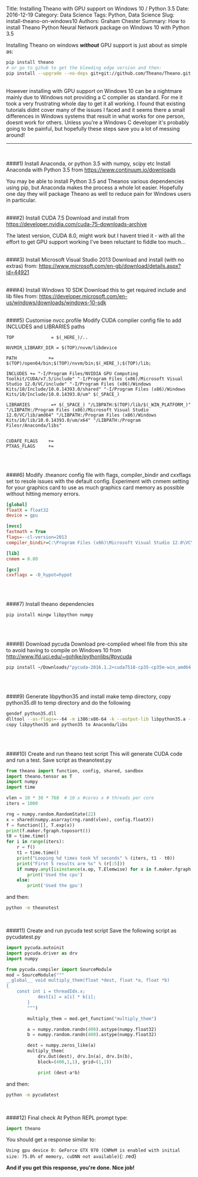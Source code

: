 Title: Installing Theano with GPU support on Windows 10 / Python 3.5
Date: 2016-12-19
Category: Data Science
Tags: Python, Data Science
Slug: install-theano-on-windows10
Authors: Graham Chester
Summary: How to install Theano Python Neural Network package on Windows 10 with Python 3.5

Installing Theano on windows ***without*** GPU support is just about as simple as:
```bash
pip install theano 
# or go to gihub to get the bleeding edge version and then:
pip install --upgrade --no-deps git+git://github.com/Theano/Theano.git
```
<br>
However installing with GPU support on Windows 10 can be a nightmare mainly due to Windows not providing a C compiler as standard. For me it took a very frustrating whole day to get it all working. I found that existing tutorials didnt cover many of the issues I faced and it seems there a small differences in Windows systems that result in what works for one person, doesnt work for others. Unless you're a Windows C developer it's probably going to be painful, but hopefully these steps save you a lot of messing around!
<hr><br>

####1) Install Anaconda, or python 3.5 with numpy, scipy etc
Install Anaconda with Python 3.5 from https://www.continuum.io/downloads

You may be able to install Python 3.5 and Theanos various dependencies using pip, but Anaconda makes the process a whole lot easier. Hopefully one day they will package Theano as well to reduce pain for Windows users in particular.
<br><br>

####2) Install CUDA 7.5 
Download and install from https://developer.nvidia.com/cuda-75-downloads-archive

The latest version, CUDA 8.0, might work but I havent tried it - with all the effort to get GPU support working I've been reluctant to fiddle too much...
<br><br>

####3) Install Microsoft Visual Studio 2013 
Download and install (with no extras) from:
https://www.microsoft.com/en-gb/download/details.aspx?id=44921
<br><br>

####4) Install Windows 10 SDK
Download this to get required include and lib files from:
https://developer.microsoft.com/en-us/windows/downloads/windows-10-sdk
<br><br>

####5) Customise nvcc.profile
Modify CUDA complier config file to add INCLUDES and LIBRARIES paths
```
TOP              = $(_HERE_)/..

NVVMIR_LIBRARY_DIR = $(TOP)/nvvm/libdevice

PATH            += $(TOP)/open64/bin;$(TOP)/nvvm/bin;$(_HERE_);$(TOP)/lib;

INCLUDES += "-I/Program Files/NVIDIA GPU Computing Toolkit/CUDA/v7.5/include" "-I/Program Files (x86)/Microsoft Visual Studio 12.0/VC/include" "-I/Program Files (x86)/Windows Kits/10/Include/10.0.14393.0/shared" "-I/Program Files (x86)/Windows Kits/10/Include/10.0.14393.0/um" $(_SPACE_)

LIBRARIES        =+ $(_SPACE_) "/LIBPATH:$(TOP)/lib/$(_WIN_PLATFORM_)" "/LIBPATH:/Program Files (x86)/Microsoft Visual Studio 12.0/VC/lib/amd64" "/LIBPATH:/Program Files (x86)/Windows Kits/10/lib/10.0.14393.0/um/x64" "/LIBPATH:/Program Filesr/Anaconda/libs"


CUDAFE_FLAGS    +=
PTXAS_FLAGS     +=
```
<br><br>

####6) Modify .theanorc config file
with flags, compiler_bindir and cxxflags set to resole issues with the default config. Experiment with cnmem setting for your graphics card to use as much graphics card memory as possible without hitting memory errors.
```ini
[global]
floatX = float32
device = gpu

[nvcc]
fastmath = True
flags=--cl-version=2013
compiler_bindir=C:\Program Files (x86)\Microsoft Visual Studio 12.0\VC\bin\amd64

[lib]
cnmem = 0.80

[gcc]
cxxflags = -D_hypot=hypot
```
<br><br>

####7) Install theano dependencies
```bash
pip install mingw libpython numpy
```
<br><br>

####8) Download pycuda
Download pre-complied wheel file from this site to avoid having to compile on Windows 10
from http://www.lfd.uci.edu/~gohlke/pythonlibs/#pycuda
```bash
pip install ~/Downloads/"pycuda-2016.1.2+cuda7518-cp35-cp35m-win_amd64.whl"
```
<br><br>

####9) Generate libpython35 and install
make temp directory, copy python35.dll to temp directory and do the following
```bash
gendef python35.dll
dlltool --as-flags=--64 -m i386:x86-64 -k --output-lib libpython35.a --input-def python35.def
copy libpython35 and python35 to Anaconda/libs
```
<br><br>

####10) Create and run theano test script
This will generate CUDA code and run a test. Save script as theanotest.py 
```python
from theano import function, config, shared, sandbox
import theano.tensor as T
import numpy
import time

vlen = 10 * 30 * 768  # 10 x #cores x # threads per core
iters = 1000

rng = numpy.random.RandomState(22)
x = shared(numpy.asarray(rng.rand(vlen), config.floatX))
f = function([], T.exp(x))
print(f.maker.fgraph.toposort())
t0 = time.time()
for i in range(iters):
    r = f()
    t1 = time.time()
    print("Looping %d times took %f seconds" % (iters, t1 - t0))
    print("First 5 results are %s" % (r[:5]))
    if numpy.any([isinstance(x.op, T.Elemwise) for x in f.maker.fgraph.toposort()]):
        print('Used the cpu')
	else:
	    print('Used the gpu')
```
and then: 
```bash
python -m theanotest 
```
<br>

####11) Create and run pycuda test script
Save the following script as pycudatest.py
```python
import pycuda.autoinit
import pycuda.driver as drv
import numpy

from pycuda.compiler import SourceModule
mod = SourceModule("""
__global__ void multiply_them(float *dest, float *a, float *b)
{
    const int i = threadIdx.x;
            dest[i] = a[i] * b[i];
	    }
	    """)

	    multiply_them = mod.get_function("multiply_them")

	    a = numpy.random.randn(400).astype(numpy.float32)
	    b = numpy.random.randn(400).astype(numpy.float32)

	    dest = numpy.zeros_like(a)
	    multiply_them(
	        drv.Out(dest), drv.In(a), drv.In(b),
		    block=(400,1,1), grid=(1,1))

		    print (dest-a*b)
```
and then:
```bash
python -m pycudatest
```
<br>

####12) Final check
At Python REPL prompt type:
```python
import theano
```
You should get a response similar to:

`Using gpu device 0: GeForce GTX 970 (CNMeM is enabled with initial size: 75.0% of memory, cuDNN not available)`{: .red}

**And if you get this response, you're done. Nice job!**


